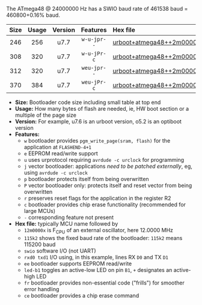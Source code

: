 The ATmega48 @ 24000000 Hz has a SWIO baud rate of 461538 baud = 460800+0.16% baud.

|Size|Usage|Version|Features|Hex file|
|:-:|:-:|:-:|:-:|:--|
|246|256|u7.7|`w-u-jpr--`|[urboot+atmega48++2m0000x+++38k4_swio_rxd0_txd1_led+b5.hex](https://raw.githubusercontent.com/stefanrueger/urboot.hex/main/cores/minicore/atmega48/external_oscillator/fcpu++2m0000_Hz/br+++38k4_bps/urboot+atmega48++2m0000x+++38k4_swio_rxd0_txd1_led+b5.hex)|
|308|320|u7.7|`w-u-jPr-c`|[urboot+atmega48++2m0000x+++38k4_swio_rxd0_txd1_led+b5_fr_ce.hex](https://raw.githubusercontent.com/stefanrueger/urboot.hex/main/cores/minicore/atmega48/external_oscillator/fcpu++2m0000_Hz/br+++38k4_bps/urboot+atmega48++2m0000x+++38k4_swio_rxd0_txd1_led+b5_fr_ce.hex)|
|312|320|u7.7|`weu-jpr--`|[urboot+atmega48++2m0000x+++38k4_swio_rxd0_txd1_ee_led+b5.hex](https://raw.githubusercontent.com/stefanrueger/urboot.hex/main/cores/minicore/atmega48/external_oscillator/fcpu++2m0000_Hz/br+++38k4_bps/urboot+atmega48++2m0000x+++38k4_swio_rxd0_txd1_ee_led+b5.hex)|
|370|384|u7.7|`weu-jPr-c`|[urboot+atmega48++2m0000x+++38k4_swio_rxd0_txd1_ee_led+b5_fr_ce.hex](https://raw.githubusercontent.com/stefanrueger/urboot.hex/main/cores/minicore/atmega48/external_oscillator/fcpu++2m0000_Hz/br+++38k4_bps/urboot+atmega48++2m0000x+++38k4_swio_rxd0_txd1_ee_led+b5_fr_ce.hex)|

- **Size:** Bootloader code size including small table at top end
- **Usage:** How many bytes of flash are needed, ie, HW boot section or a multiple of the page size
- **Version:** For example, u7.6 is an urboot version, o5.2 is an optiboot version
- **Features:**
  + `w` bootloader provides `pgm_write_page(sram, flash)` for the application at `FLASHEND-4+1`
  + `e` EEPROM read/write support
  + `u` uses urprotocol requiring `avrdude -c urclock` for programming
  + `j` vector bootloader: applications *need to be patched externally*, eg, using `avrdude -c urclock`
  + `p` bootloader protects itself from being overwritten
  + `P` vector bootloader only: protects itself and reset vector from being overwritten
  + `r` preserves reset flags for the application in the register R2
  + `c` bootloader provides chip erase functionality (recommended for large MCUs)
  + `-` corresponding feature not present
- **Hex file:** typically MCU name followed by
  + `12m0000x` is F<sub>CPU</sub> of an external oscillator, here 12.0000 MHz
  + `115k2` shows the fixed baud rate of the bootloader: `115k2` means 115200 baud
  + `swio` software I/O (not UART)
  + `rxd0 txd1` I/O using, in this example, lines RX `D0` and TX `D1`
  + `ee` bootloader supports EEPROM read/write
  + `led-b1` toggles an active-low LED on pin `B1`, `+` designates an active-high LED
  + `fr` bootloader provides non-essential code ("frills") for smoother error handling
  + `ce` bootloader provides a chip erase command
